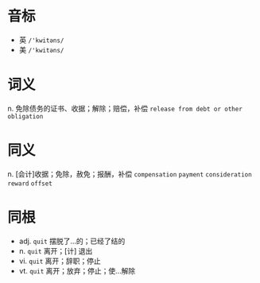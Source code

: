 # 音标

- 英 `/'kwitəns/`
- 美 `/'kwitəns/`

# 词义

n. 免除债务的证书、收据；解除；赔偿，补偿
`release from debt or other obligation `

# 同义

n. [会计]收据；免除，赦免；报酬，补偿
`compensation` `payment` `consideration` `reward` `offset`

# 同根

- adj. `quit` 摆脱了…的；已经了结的
- n. `quit` 离开；[计] 退出
- vi. `quit` 离开；辞职；停止
- vt. `quit` 离开；放弃；停止；使…解除

